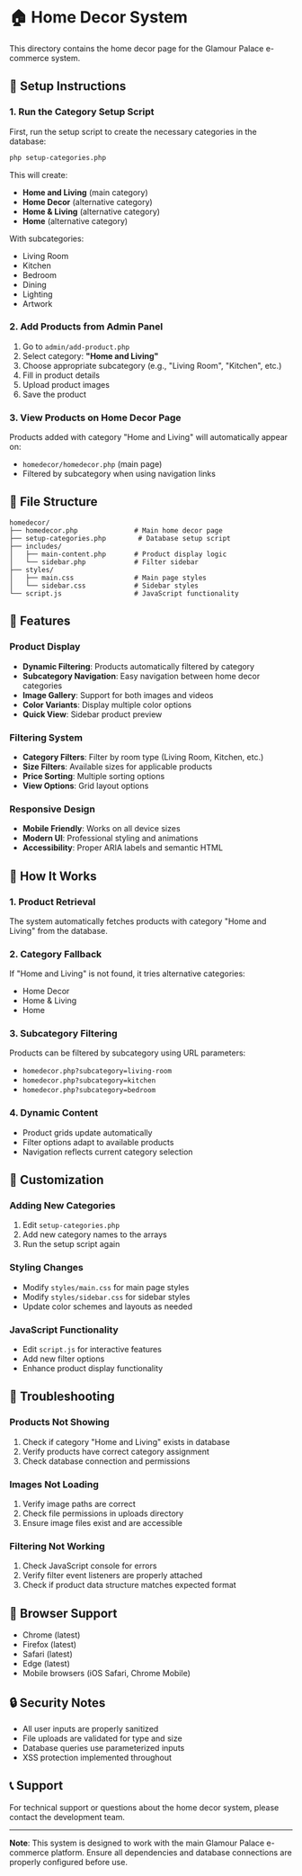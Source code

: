 # 🏠 Home Decor System

This directory contains the home decor page for the Glamour Palace e-commerce system.

## 🚀 Setup Instructions

### 1. Run the Category Setup Script
First, run the setup script to create the necessary categories in the database:

```bash
php setup-categories.php
```

This will create:
- **Home and Living** (main category)
- **Home Decor** (alternative category)
- **Home & Living** (alternative category)
- **Home** (alternative category)

With subcategories:
- Living Room
- Kitchen
- Bedroom
- Dining
- Lighting
- Artwork

### 2. Add Products from Admin Panel
1. Go to `admin/add-product.php`
2. Select category: **"Home and Living"**
3. Choose appropriate subcategory (e.g., "Living Room", "Kitchen", etc.)
4. Fill in product details
5. Upload product images
6. Save the product

### 3. View Products on Home Decor Page
Products added with category "Home and Living" will automatically appear on:
- `homedecor/homedecor.php` (main page)
- Filtered by subcategory when using navigation links

## 📁 File Structure

```
homedecor/
├── homedecor.php              # Main home decor page
├── setup-categories.php        # Database setup script
├── includes/
│   ├── main-content.php       # Product display logic
│   └── sidebar.php            # Filter sidebar
├── styles/
│   ├── main.css               # Main page styles
│   └── sidebar.css            # Sidebar styles
└── script.js                  # JavaScript functionality
```

## 🎯 Features

### Product Display
- **Dynamic Filtering**: Products automatically filtered by category
- **Subcategory Navigation**: Easy navigation between home decor categories
- **Image Gallery**: Support for both images and videos
- **Color Variants**: Display multiple color options
- **Quick View**: Sidebar product preview

### Filtering System
- **Category Filters**: Filter by room type (Living Room, Kitchen, etc.)
- **Size Filters**: Available sizes for applicable products
- **Price Sorting**: Multiple sorting options
- **View Options**: Grid layout options

### Responsive Design
- **Mobile Friendly**: Works on all device sizes
- **Modern UI**: Professional styling and animations
- **Accessibility**: Proper ARIA labels and semantic HTML

## 🔧 How It Works

### 1. Product Retrieval
The system automatically fetches products with category "Home and Living" from the database.

### 2. Category Fallback
If "Home and Living" is not found, it tries alternative categories:
- Home Decor
- Home & Living
- Home

### 3. Subcategory Filtering
Products can be filtered by subcategory using URL parameters:
- `homedecor.php?subcategory=living-room`
- `homedecor.php?subcategory=kitchen`
- `homedecor.php?subcategory=bedroom`

### 4. Dynamic Content
- Product grids update automatically
- Filter options adapt to available products
- Navigation reflects current category selection

## 🎨 Customization

### Adding New Categories
1. Edit `setup-categories.php`
2. Add new category names to the arrays
3. Run the setup script again

### Styling Changes
- Modify `styles/main.css` for main page styles
- Modify `styles/sidebar.css` for sidebar styles
- Update color schemes and layouts as needed

### JavaScript Functionality
- Edit `script.js` for interactive features
- Add new filter options
- Enhance product display functionality

## 🐛 Troubleshooting

### Products Not Showing
1. Check if category "Home and Living" exists in database
2. Verify products have correct category assignment
3. Check database connection and permissions

### Images Not Loading
1. Verify image paths are correct
2. Check file permissions in uploads directory
3. Ensure image files exist and are accessible

### Filtering Not Working
1. Check JavaScript console for errors
2. Verify filter event listeners are properly attached
3. Check if product data structure matches expected format

## 📱 Browser Support

- Chrome (latest)
- Firefox (latest)
- Safari (latest)
- Edge (latest)
- Mobile browsers (iOS Safari, Chrome Mobile)

## 🔒 Security Notes

- All user inputs are properly sanitized
- File uploads are validated for type and size
- Database queries use parameterized inputs
- XSS protection implemented throughout

## 📞 Support

For technical support or questions about the home decor system, please contact the development team.

---

**Note**: This system is designed to work with the main Glamour Palace e-commerce platform. Ensure all dependencies and database connections are properly configured before use.

